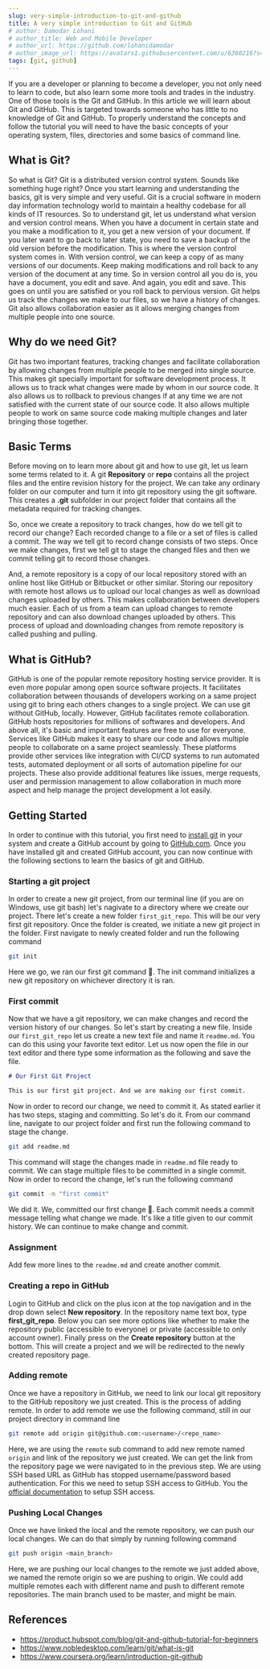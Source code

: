 ```yaml
---
slug: very-simple-introduction-to-git-and-github
title: A very simple introduction to Git and GitHub
# author: Damodar Lohani
# author_title: Web and Mobile Developer
# author_url: https://github.com/lohanidamodar
# author_image_url: https://avatars1.githubusercontent.com/u/6360216?s=460&u=ccf757cc3aece5b674460c4909b4a77e1d5b6a19&v=4
tags: [git, github]
---
```


If you are a developer or planning to become a developer, you not only need to learn to code, but also learn some more tools and trades in the industry. One of those tools is the Git and GitHub. In this article we will learn about Git and GitHub. This is targeted towards someone who has little to no knowledge of Git and GitHub. To properly understand the concepts and follow the tutorial you will need to have the basic concepts of your operating system, files, directories and some basics of command line.

<!-- truncate -->

## What is Git?

So what is Git? Git is a distributed version control system. Sounds like something huge right? Once you start learning and understanding the basics, git is very simple and very useful. Git is a crucial software in modern day information technology world to maintain a healthy codebase for all kinds of IT resources. So to understand git, let us understand what version and version control means. When you have a document in certain state and you make a modification to it, you get a new version of your document. If you later want to go back to later state, you need to save a backup of the old version before the modification. This is where the version control system comes in. With version control, we can keep a copy of as many versions of our documents. Keep making modifications and roll back to any version of the document at any time. So in version control all you do is, you have a document, you edit and save. And again, you edit and save. This goes on until you are satisfied or you roll back to pervious version. Git helps us track the changes we make to our files, so we have a history of changes. Git also allows collaboration easier as it allows merging changes from multiple people into one source. 

## Why do we need Git?

Git has two important features, tracking changes and facilitate collaboration by allowing changes from multiple people to be merged into single source. This makes git specially important for software development process. It allows us to track what changes were made by whom in our source code. It also allows us to rollback to previous changes if at any time we are not satisfied with the current state of our source code. It also allows multiple people to work on same source code making multiple changes and later bringing those together.

## Basic Terms

Before moving on to learn more about git and how to use git, let us learn some terms related to it. A git **Repository** or **repo** contains all the project files and the entire revision history for the project. We can take any ordinary folder on our computer and turn it into git repository using the git software. This creates a **.git** subfolder in our project folder that contains all the metadata required for tracking changes.

So, once we create a repository to track changes, how do we tell git to record our change? Each recorded change to a file or a set of files is called a commit. The way we tell git to record change consists of two steps. Once we make changes, first we tell git to stage the changed files and then we commit telling git to record those changes.

And, a remote repository is a copy of our local repository stored with an online host like GitHub or Bitbucket or other similar. Storing our repository with remote host allows us to upload our local changes as well as download changes uploaded by others. This makes collaboration between developers much easier. Each of us from a team can upload changes to remote repository and can also download changes uploaded by others. This process of upload and downloading changes from remote repository is called pushing and pulling.

## What is GitHub?

GitHub is one of the popular remote repository hosting service provider. It is even more popular among open source software projects. It facilitates collaboration between thousands of developers working on a same project using git to bring each others changes to a single project. We can use git without GitHub, locally. However, GitHub facilitates remote collaboration. GitHub hosts repositories for millions of softwares and developers. And above all, it's basic and important features are free to use for everyone. Services like GitHub makes it easy to share our code and allows multiple people to collaborate on a same project seamlessly. These platforms provide other services like integration with CI/CD systems to run automated tests, automated deployment or all sorts of automation pipeline for our projects. These also provide additional features like issues, merge requests, user and permission management to allow collaboration in much more aspect and help manage the project development a lot easily.

## Getting Started

In order to continue with this tutorial, you first need to [install git](https://git-scm.com/downloads) in your system and create a GitHub account by going to [GitHub.com](https://github.com). Once you have installed git and created GitHub account, you can now continue with the following sections to learn the basics of git and GitHub.

### Starting a git project

In order to create a new git project, from our terminal line (if you are on Windows, use git bash) let's nagivate to a directory where we create our project. There let's create a new folder `first_git_repo`. This will be our very first git repository. Once the folder is created, we initiate  a new git project in the folder. First navigate to newly created folder and run the following command

```bash
git init
```

Here we go, we ran our first git command 👏. The init command initializes a new git repository on whichever directory it is ran.

### First commit

Now that we have a git repository, we can make changes and record the version history of our changes. So let's start by creating a new file. Inside our `first_git_repo` let us create a new text file and name it `readme.md`. You can do this using your favorite text editor. Let us now open the file in our text editor and there type some information as the following and save the file.

```md
# Our First Git Project

This is our first git project. And we are making our first commit.
```

Now in order to record our change, we need to commit it. As stated earlier it has two steps, staging and committing. So let's do it. From our command line, navigate to our project folder and first run the following command to stage the change.

```bash
git add readme.md
```

This command will stage the changes made in `readme.md` file ready to commit. We can stage multiple files to be committed in a single commit. Now in order to record the change, let's run the following command

```bash
git commit -m "first commit"
```

We did it. We, committed our first change 👏. Each commit needs a commit message telling what change we made. It's like a title given to our commit history. We can continue to make change and commit.

### Assignment

Add few more lines to the `readme.md` and create another commit.

### Creating a repo in GitHub

Login to GitHub and click on the plus icon at the top navigation and in the drop down select **New repository**. In the repository name text box, type **first_git_repo**. Below you can see more options like whether to make the repository public (accessible to everyone) or private (accessible to only account owner). Finally press on the **Create repository** button at the bottom. This will create a project and we will be redirected to the newly created repository page.

### Adding remote

Once we have a repository in GitHub, we need to link our local git repository to the GitHub repository we just created. This is the process of adding remote. In order to add remote we use the following command, still in our project directory in command line

```bash
git remote add origin git@github.com:<username>/<repo_name>
```

Here, we are using the `remote` sub command to add new remote named `origin` and link of the repository we just created. We can get the link from the repository page we were navigated to in the previous step. We are using SSH based URL as GitHub has stopped username/password based authentication. For this we need to setup SSH access to GitHub. You the [official documentation](https://docs.github.com/en/authentication/connecting-to-github-with-ssh/about-ssh) to setup SSH access.

### Pushing Local Changes

Once we have linked the local and the remote repository, we can push our local changes. We can do that simply by running following command

```bash
git push origin <main_branch>
```

Here, we are pushing our local changes to the remote we just added above, we named the remote origin so we are pushing to origin. We could add multiple remotes each with different name and push to different remote repositories. The main branch used to be master, and might be main.

## References

- <https://product.hubspot.com/blog/git-and-github-tutorial-for-beginners>
- <https://www.nobledesktop.com/learn/git/what-is-git>
- <https://www.coursera.org/learn/introduction-git-github>